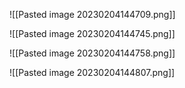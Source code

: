 ![[Pasted image 20230204144709.png]]

![[Pasted image 20230204144745.png]]

![[Pasted image 20230204144758.png]]

![[Pasted image 20230204144807.png]]
